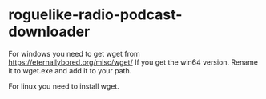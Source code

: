 # roguelike-radio-podcast-downloader

For windows you need to get wget from https://eternallybored.org/misc/wget/
If you get the win64 version.  Rename it to wget.exe and add it to your path.

For linux you need to install wget.
